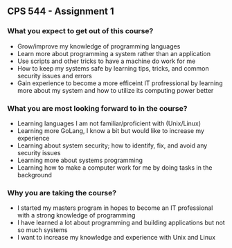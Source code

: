 ## CPS 544 - Assignment 1

### What you expect to get out of this course? 
- Grow/improve my knowledge of programming languages 
- Learn more about programming a system rather than an application
- Use scripts and other tricks to have a machine do work for me
- How to keep my systems safe by learning tips, tricks, and common security issues and errors
- Gain experience to become a more efficeint IT profressional by learning more about my system and how to utilize its computing power better

### What you are most looking forward to in the course? 
- Learning languages I am not familiar/proficient with (Unix/Linux)
- Learning more GoLang, I know a bit but would like to increase my experience
- Learning about system security; how to identify, fix, and avoid any security issues
- Learning more about systems programming
- Learning how to make a computer work for me by doing tasks in the background

### Why you are taking the course? 
- I started my masters program in hopes to become an IT professional with a strong knowledge of programming
- I have learned a lot about programming and building applications but not so much systems
- I want to increase my knowledge and experience with Unix and Linux
